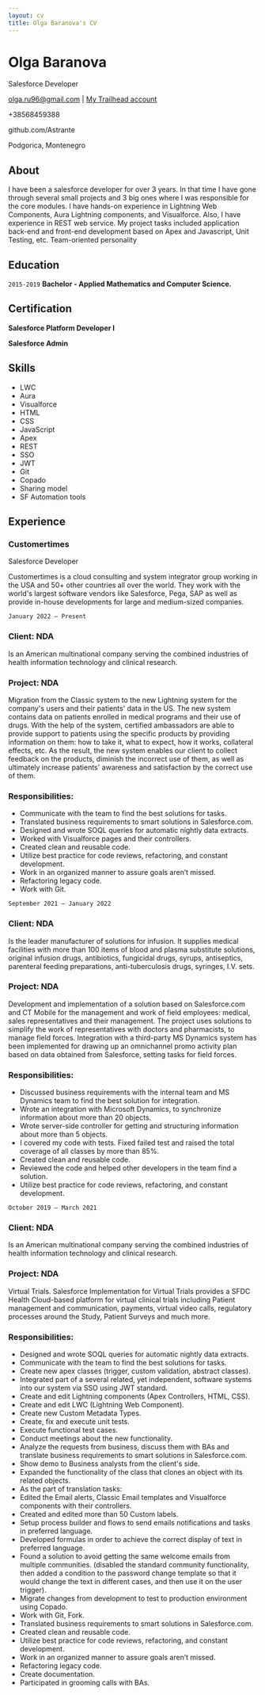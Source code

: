 ```yaml
---
layout: cv
title: Olga Baranova's CV
---
```


# Olga Baranova

Salesforce Developer

<div id="webaddress">
<a href="olga.ru96@gmail.com">olga.ru96@gmail.com</a>
| <a href="https://trailblazer.me/id/olyabaranova">My Trailhead account</a>
</div>
<div id="contactinformation">

+38568459388

github.com/Astrante

Podgorica, Montenegro
</div>

## About

I have been a salesforce developer for over 3 years. In that time I have gone through several small projects and 3 big ones where I was responsible for the core modules.
I have hands-on experience in Lightning Web Components, Aura Lightning components, and Visualforce. Also, I have experience in REST web service. My project tasks included application back-end and front-end development based on Apex and Javascript, Unit Testing, etc.
Team-oriented personality

## Education

`2015-2019`
__Bachelor - Applied Mathematics and Computer Science.__

## Certification

__Salesforce Platform Developer I__

__Salesforce Admin__

## Skills
- LWC
- Aura
- Visualforce
- HTML
- CSS
- JavaScript
- Apex
- REST
- SSO
- JWT
- Git
- Copado
- Sharing model
- SF Automation tools

## Experience
### Customertimes
Salesforce Developer

Customertimes is a cloud consulting and system integrator group working in the USA and 50+ other countries all over the world. They work with the world's largest software vendors like Salesforce, Pega, SAP as well as provide in-house developments for large and medium-sized companies.

`January 2022 – Present`
### Client: NDA
Is an American multinational company serving the combined industries of health information technology and clinical research.
### Project: NDA
Migration from the Classic system to the new Lightning system for the company's users and their patients' data in the US. The new system contains data on patients enrolled in medical programs and their use of drugs. With the help of the system, certified ambassadors are able to provide support to patients using the specific products by providing information on them: how to take it, what to expect, how it works, collateral effects, etc. As the result, the new system enables our client to collect feedback on the products, diminish the incorrect use of them, as well as ultimately increase patients' awareness and satisfaction by the correct use of them.
### Responsibilities:

- Communicate with the team to find the best solutions for tasks.
- Translated business requirements to smart solutions in Salesforce.com.
- Designed and wrote SOQL queries for automatic nightly data extracts.
- Worked with Visualforce pages and their controllers.
- Created clean and reusable code.
- Utilize best practice for code reviews, refactoring, and constant development.
- Work in an organized manner to assure goals aren’t missed.
- Refactoring legacy code.
- Work with Git.

`September 2021 – January 2022`
### Client: NDA
Is the leader manufacturer of solutions for infusion. It supplies medical facilities with more than 100 items of blood and plasma substitute solutions, original infusion drugs, antibiotics, fungicidal drugs, syrups, antiseptics, parenteral feeding preparations, anti-tuberculosis drugs, syringes, I.V. sets. 
### Project: NDA
Development and implementation of a solution based on Salesforce.com and CT Mobile for the management and work of field employees: medical, sales representatives and their management. The project uses solutions to simplify the work of representatives with doctors and pharmacists, to manage field forces. Integration with a third-party MS Dynamics system has been implemented for drawing up an omnichannel promo activity plan based on data obtained from Salesforce, setting tasks for field forces. 
### Responsibilities:

- Discussed business requirements with the internal team and MS Dynamics team to find the best solution for integration.
- Wrote an integration with Microsoft Dynamics, to synchronize information about more than 20 objects.
- Wrote server-side controller for getting and structuring information about more than 5 objects.
- I covered my code with tests. Fixed failed test and raised the total coverage of all classes by more than 85%.
- Created clean and reusable code.
- Reviewed the code and helped other developers in the team find a solution.
- Utilize best practice for code reviews, refactoring, and constant development.

`October 2019 – March 2021`
### Client: NDA
Is an American multinational company serving the combined industries of health information technology and clinical research.
### Project: NDA
Virtual Trials. Salesforce Implementation for Virtual Trials provides a SFDC Health Cloud-based platform for virtual clinical trials including Patient management and communication, payments, virtual video calls, regulatory processes around the Study, Patient Surveys and much more. 
### Responsibilities:
- Designed and wrote SOQL queries for automatic nightly data extracts.
- Communicate with the team to find the best solutions for tasks.
- Create new apex classes (trigger, custom validation, abstract classes).
- Integrated part of a several related, yet independent, software systems into our system via SSO using JWT standard.
- Create and edit Lightning components (Apex Controllers, HTML, CSS).
- Create and edit LWC (Lightning Web Component).
- Create new Custom Metadata Types.
- Create, fix and execute unit tests.
- Execute functional test cases.
- Conduct meetings about the new functionality.
- Analyze the requests from business, discuss them with BAs and translate business requirements to smart solutions in Salesforce.com.
- Show demo to Business analysts from the client's side.
- Expanded the functionality of the class that clones an object with its related objects.
- As the part of translation tasks:
- Edited the Email alerts, Classic Email templates and Visualforce components with their controllers.
- Created and edited more than 50 Custom labels.
- Setup process builder and flows to send emails notifications and tasks in preferred language.
- Developed formulas in order to achieve the correct display of text in preferred language.
- Found a solution to avoid getting the same welcome emails from multiple communities. (disabled the standard community functionality, then added a condition to the password change template so that it would change the text in different cases, and then use it on the user trigger).
- Migrate changes from development to test to production environment using Copado.
- Work with Git, Fork.
- Translated business requirements to smart solutions in Salesforce.com.
- Created clean and reusable code.
- Utilize best practice for code reviews, refactoring, and constant development.
- Work in an organized manner to assure goals aren’t missed.
- Refactoring legacy code.
- Create documentation.
- Participated in grooming calls with BAs.


<!-- ### Footer

Last updated: May 2022 -->


